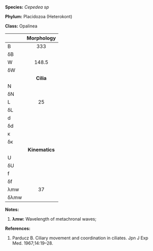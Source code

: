 **Species:** *Cepedea sp*

**Phylum:** Placidozoa (Heterokont)

**Class:** Opalinea

|      | **Morphology** |
| :--- | :------------: |
| B    | 333 |
| δB   |  |
| W    | 148.5 |
| δW   |  |
|      | **Cilia** |
| N    |  |
| δN   |  |
| L    | 25 |
| δL   |  |
| d    |  |
| δd   |  |
| κ    |  |
| δκ   |  |
|      | **Kinematics** |
| U    |  |
| δU   |  |
| f    |  |
| δf   |  |
| λmw  | 37 |
| δλmw |  |

**Notes:**

1. **λmw:** Wavelength of metachronal waves;

**References:**

1. Parducz B.  Ciliary movement and coordination in ciliates.  Jpn J Exp Med. 1967;14:19–28.
